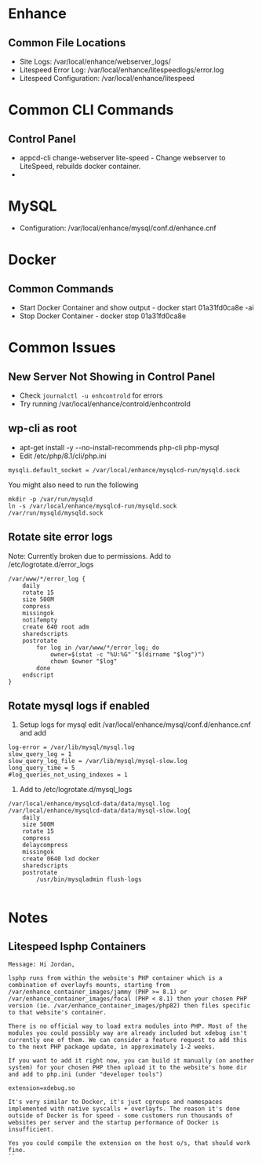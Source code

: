 # Enhance
## Common File Locations
* Site Logs: /var/local/enhance/webserver_logs/
* Litespeed Error Log: /var/local/enhance/litespeedlogs/error.log
* Litespeed Configuration: /var/local/enhance/litespeed

# Common CLI Commands
## Control Panel
* appcd-cli change-webserver lite-speed - Change webserver to LiteSpeed, rebuilds docker container.
* 
# MySQL
* Configuration: /var/local/enhance/mysql/conf.d/enhance.cnf

# Docker
## Common Commands
* Start Docker Container and show output - docker start 01a31fd0ca8e -ai
* Stop Docker Container - docker stop 01a31fd0ca8e

# Common Issues
## New Server Not Showing in Control Panel
* Check `journalctl -u enhcontrold` for errors
* Try running /var/local/enhance/controld/enhcontrold
## wp-cli as root
* apt-get install -y --no-install-recommends php-cli php-mysql
* Edit /etc/php/8.1/cli/php.ini
```
mysqli.default_socket = /var/local/enhance/mysqlcd-run/mysqld.sock
```
You might also need to run the following
```
mkdir -p /var/run/mysqld
ln -s /var/local/enhance/mysqlcd-run/mysqld.sock /var/run/mysqld/mysqld.sock
```
## Rotate site error logs
Note: Currently broken due to permissions.
Add to /etc/logrotate.d/error_logs
```
/var/www/*/error_log {
    daily
    rotate 15
    size 500M
    compress
    missingok
    notifempty
    create 640 root adm
    sharedscripts
    postrotate
        for log in /var/www/*/error_log; do
            owner=$(stat -c "%U:%G" "$(dirname "$log")")
            chown $owner "$log"
        done
    endscript
}
```
## Rotate mysql logs if enabled
1. Setup logs for mysql
edit /var/local/enhance/mysql/conf.d/enhance.cnf and add
```
log-error = /var/lib/mysql/mysql.log
slow_query_log = 1
slow_query_log_file = /var/lib/mysql/mysql-slow.log
long_query_time = 5
#log_queries_not_using_indexes = 1
```
1. Add to /etc/logrotate.d/mysql_logs
```
/var/local/enhance/mysqlcd-data/data/mysql.log /var/local/enhance/mysqlcd-data/data/mysql-slow.log{
    daily
    size 500M
    rotate 15
    compress
    delaycompress
    missingok
    create 0640 lxd docker
    sharedscripts
    postrotate
        /usr/bin/mysqladmin flush-logs
     
```
# Notes
## Litespeed lsphp Containers
```
Message: Hi Jordan,

lsphp runs from within the website's PHP container which is a combination of overlayfs mounts, starting from /var/enhance_container_images/jammy (PHP >= 8.1) or /var/enhance_container_images/focal (PHP < 8.1) then your chosen PHP version (ie. /var/enhance_container_images/php82) then files specific to that website's container.

There is no official way to load extra modules into PHP. Most of the modules you could possibly way are already included but xdebug isn't currently one of them. We can consider a feature request to add this to the next PHP package update, in approximately 1-2 weeks.

If you want to add it right now, you can build it manually (on another system) for your chosen PHP then upload it to the website's home dir and add to php.ini (under "developer tools")

extension=xdebug.so

It's very similar to Docker, it's just cgroups and namespaces implemented with native syscalls + overlayfs. The reason it's done outside of Docker is for speed - some customers run thousands of websites per server and the startup performance of Docker is insufficient.

Yes you could compile the extension on the host o/s, that should work fine.
``